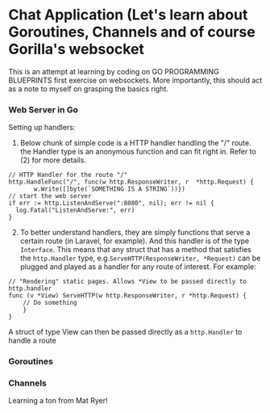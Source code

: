 # Chat Application (Let's learn about Goroutines, Channels and of course Gorilla's websocket

This is an attempt at learning by coding on GO PROGRAMMING BLUEPRINTS first exercise on websockets. More importantly, this should act as a note to myself on grasping the basics right.

### Web Server in Go
Setting up handlers:
1) Below chunk of simple code is a HTTP handler handling the "/" route. the Handler type is an anonymous function and can fit right in. Refer to (2) for more details.
```
// HTTP Handler for the route "/"
http.HandleFunc("/", func(w http.ResponseWriter, r  *http.Request) {
       w.Write([]byte(`SOMETHING IS A STRING`))})
// start the web server
if err := http.ListenAndServe(":8080", nil); err != nil {
  log.Fatal("ListenAndServe:", err)
}
```
2) To better understand handlers, they are simply functions that serve a certain route (in Laravel, for example). And this handler is of the type `Interface`. This means that any struct that has a method that satisfies the `http.Handler` type, e.g.`ServeHTTP(ResponseWriter, *Request)` can be plugged and played as a handler for any route of interest. For example:

```
// "Rendering" static pages. Allows *View to be passed directly to http.handler
func (v *View) ServeHTTP(w http.ResponseWriter, r *http.Request) {
	// Do something
	}
}
```
A struct of type View can then be passed directly as a `http.Handler` to handle a route


### Goroutines

### Channels

Learning a ton from Mat Ryer!

